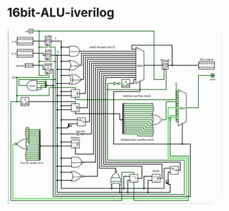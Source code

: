 # 16bit-ALU-iverilog
![](https://github.com/0xrutvij/16bit-ALU-iverilog/blob/main/circuit_diagrams/final_alu_circuit.png)
